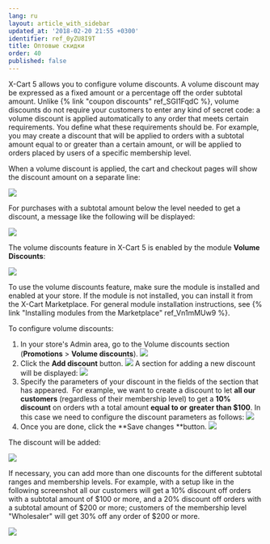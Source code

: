 ```yaml
---
lang: ru
layout: article_with_sidebar
updated_at: '2018-02-20 21:55 +0300'
identifier: ref_0yZU8I9T
title: Оптовые скидки
order: 40
published: false
---
```

X-Cart 5 allows you to configure volume discounts. A volume discount may be expressed as a fixed amount or a percentage off the order subtotal amount. Unlike {% link "coupon discounts" ref_SGI1FqdC %}, volume discounts do not require your customers to enter any kind of secret code: a volume discount is applied automatically to any order that meets certain requirements. You define what these requirements should be. For example, you may create a discount that will be applied to orders with a subtotal amount equal to or greater than a certain amount, or will be applied to orders placed by users of a specific membership level.

When a volume discount is applied, the cart and checkout pages will show the discount amount on a separate line:

![]({{site.baseurl}}/attachments/6389792/8719445.png)

For purchases with a subtotal amount below the level needed to get a discount, a message like the following will be displayed:

![]({{site.baseurl}}/attachments/6389792/8719446.png)

The volume discounts feature in X-Cart 5 is enabled by the module **Volume Discounts**:

![]({{site.baseurl}}/attachments/6389792/8719438.png)

To use the volume discounts feature, make sure the module is installed and enabled at your store. If the module is not installed, you can install it from the X-Cart Marketplace. For general module installation instructions, see {% link "Installing modules from the Marketplace" ref_Vn1mMUw9 %}.

To configure volume discounts:

1.  In your store's Admin area, go to the Volume discounts section (**Promotions** > **Volume discounts**).
    ![]({{site.baseurl}}/attachments/6389792/8719439.png)
2.  Click the **Add discount** button.
    ![]({{site.baseurl}}/attachments/6389792/8719440.png)
    A section for adding a new discount will be displayed:
    ![]({{site.baseurl}}/attachments/6389792/8719441.png)
3.  Specify the parameters of your discount in the fields of the section that has appeared. 
    For example, we want to create a discount to let **all our customers** (regardless of their membership level) to get a **10% discount** on orders wth a total amount **equal to or** **greater than $100**. In this case we need to configure the discount parameters as follows:
    ![]({{site.baseurl}}/attachments/6389792/8719442.png)
4.  Once you are done, click the **Save changes **button.
    ![]({{site.baseurl}}/attachments/6389792/8719443.png)

The discount will be added:

![]({{site.baseurl}}/attachments/6389792/8719450.png)

If necessary, you can add more than one discounts for the different subtotal ranges and membership levels. For example, with a setup like in the following screenshot all our customers will get a 10% discount off orders with a subtotal amount of $100 or more, and a 20% discount off orders with a subtotal amount of $200 or more; customers of the membership level "Wholesaler" will get 30% off any order of $200 or more.

![]({{site.baseurl}}/attachments/6389792/8719452.png)

